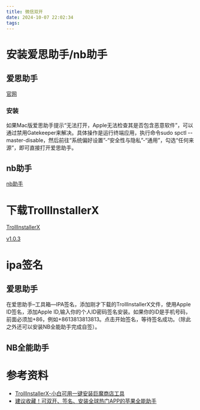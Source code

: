 ```yaml
---
title: 微信双开
date: 2024-10-07 22:02:34
tags:
---
```


# 安装爱思助手/nb助手


## 爱思助手

[官网](https://www.i4.cn/)

### 安装

如果Mac版爱思助手提示“无法打开，Apple无法检查其是否包含恶意软件”，可以通过禁用Gatekeeper来解决。具体操作是运行终端应用，执行命令sudo spctl --master-disable，然后前往“系统偏好设置”-“安全性与隐私”-“通用”，勾选“任何来源”，即可直接打开爱思助手。

## nb助手

[nb助手](https://nbtool.lanzouk.com/nbtoolmac2)

# 下载TrollInstallerX

[TrollInstallerX](https://github.com/alfiecg24/TrollInstallerX)

[v1.0.3](https://github.com/alfiecg24/TrollInstallerX/releases/download/1.0.3/TrollInstallerX.ipa)

# ipa签名

## 爱思助手

在爱思助手–工具箱—IPA签名，添加刚才下载的TrollInstallerX文件，使用Apple ID签名，添加Apple ID,输入你的个人ID密码签名安装。如果你的iD是手机号码，前面必须加+86，例如+8613813813813。点击开始签名，等待签名成功。（除此之外还可以安装NB全能助手完成自签）。

## NB全能助手

# 参考资料

* [TrollInstallerX-小白可用一键安装巨魔商店工具](https://mp.weixin.qq.com/s/DVIeRxbb9-e5RXL4Xygp2A?scene=21#wechat_redirect)
* [建议收藏！可双开、签名、安装全球热门APP的苹果全能助手](https://www.bilibili.com/read/cv35330094/?jump_opus=1)